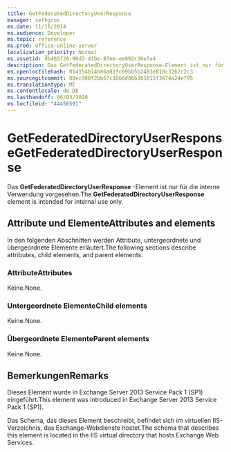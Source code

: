 ```yaml
---
title: GetFederatedDirectoryUserResponse
manager: sethgros
ms.date: 11/16/2014
ms.audience: Developer
ms.topic: reference
ms.prod: office-online-server
localization_priority: Normal
ms.assetid: db465f20-96d2-41be-87ee-ee992c30e7a4
description: Das GetFederatedDirectoryUserResponse-Element ist nur für die interne Verwendung vorgesehen.
ms.openlocfilehash: 014154b14b86a81fc69bb5b2483e810c3262c2c3
ms.sourcegitcommit: 88ec988f2bb67c1866d06b361615f3674a24e795
ms.translationtype: MT
ms.contentlocale: de-DE
ms.lasthandoff: 06/03/2020
ms.locfileid: "44456591"
---
```

# <a name="getfederateddirectoryuserresponse"></a><span data-ttu-id="79e0f-103">GetFederatedDirectoryUserResponse</span><span class="sxs-lookup"><span data-stu-id="79e0f-103">GetFederatedDirectoryUserResponse</span></span>

<span data-ttu-id="79e0f-104">Das **GetFederatedDirectoryUserResponse** -Element ist nur für die interne Verwendung vorgesehen.</span><span class="sxs-lookup"><span data-stu-id="79e0f-104">The **GetFederatedDirectoryUserResponse** element is intended for internal use only.</span></span> 

## <a name="attributes-and-elements"></a><span data-ttu-id="79e0f-105">Attribute und Elemente</span><span class="sxs-lookup"><span data-stu-id="79e0f-105">Attributes and elements</span></span>

<span data-ttu-id="79e0f-106">In den folgenden Abschnitten werden Attribute, untergeordnete und übergeordnete Elemente erläutert.</span><span class="sxs-lookup"><span data-stu-id="79e0f-106">The following sections describe attributes, child elements, and parent elements.</span></span>
  
### <a name="attributes"></a><span data-ttu-id="79e0f-107">Attribute</span><span class="sxs-lookup"><span data-stu-id="79e0f-107">Attributes</span></span>

<span data-ttu-id="79e0f-108">Keine.</span><span class="sxs-lookup"><span data-stu-id="79e0f-108">None.</span></span>
  
### <a name="child-elements"></a><span data-ttu-id="79e0f-109">Untergeordnete Elemente</span><span class="sxs-lookup"><span data-stu-id="79e0f-109">Child elements</span></span>

<span data-ttu-id="79e0f-110">Keine.</span><span class="sxs-lookup"><span data-stu-id="79e0f-110">None.</span></span>
  
### <a name="parent-elements"></a><span data-ttu-id="79e0f-111">Übergeordnete Elemente</span><span class="sxs-lookup"><span data-stu-id="79e0f-111">Parent elements</span></span>

<span data-ttu-id="79e0f-112">Keine.</span><span class="sxs-lookup"><span data-stu-id="79e0f-112">None.</span></span>
  
## <a name="remarks"></a><span data-ttu-id="79e0f-113">Bemerkungen</span><span class="sxs-lookup"><span data-stu-id="79e0f-113">Remarks</span></span>

<span data-ttu-id="79e0f-114">Dieses Element wurde in Exchange Server 2013 Service Pack 1 (SP1) eingeführt.</span><span class="sxs-lookup"><span data-stu-id="79e0f-114">This element was introduced in Exchange Server 2013 Service Pack 1 (SP1).</span></span>
  
<span data-ttu-id="79e0f-115">Das Schema, das dieses Element beschreibt, befindet sich im virtuellen IIS-Verzeichnis, das Exchange-Webdienste hostet.</span><span class="sxs-lookup"><span data-stu-id="79e0f-115">The schema that describes this element is located in the IIS virtual directory that hosts Exchange Web Services.</span></span>
  

